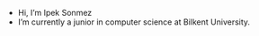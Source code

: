 -  Hi, I’m Ipek Sonmez
-  I’m currently a junior in computer science at Bilkent University.

<!---
ipeksnmz/ipeksnmz is a ✨ special ✨ repository because its `README.md` (this file) appears on your GitHub profile.
You can click the Preview link to take a look at your changes.
--->

